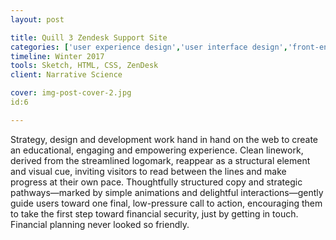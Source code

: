 ```yaml
---
layout: post

title: Quill 3 Zendesk Support Site
categories: ['user experience design','user interface design','front-end development','featured']
timeline: Winter 2017
tools: Sketch, HTML, CSS, ZenDesk
client: Narrative Science

cover: img-post-cover-2.jpg
id:6

---
```


<p>Strategy, design and development work hand in hand on the web to create an educational, engaging and empowering experience. Clean linework, derived from the streamlined logomark, reappear as a structural element and visual cue, inviting visitors to read between the lines and make progress at their own pace. Thoughtfully structured copy and strategic pathways—marked by simple animations and delightful interactions—gently guide users toward one final, low-pressure call to action, encouraging them to take the first step toward financial security, just by getting in touch. Financial planning never looked so friendly.</p>
